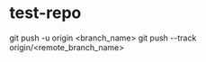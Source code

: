 # test-repo

git push -u origin <branch_name> <breakline>
git push --track origin/<remote_branch_name>
